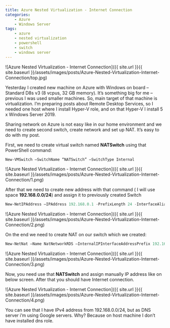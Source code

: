 ```yaml
---
title: Azure Nested Virtualization - Internet Connection
categories:
    - Azure
    - Windows Server
tags:
    - azure
    - nested virtualization
    - powershell
    - switch
    - windows server
---
```

![Azure Nested Virtualization - Internet Connection]({{ site.url }}{{ site.baseurl }}/assets/images/posts/Azure-Nested-Virtualization-Internet-Connection/top.jpg)

Yesterday I created new machine on Azure with Windows on board –
Standard D8s v3 (8 vcpus, 32 GB memory). It’s something big for me – previous I was used smaller machines. So, main target of that machine is virtualization. I’m preparing posts about Remote Desktop Services, so I needed one host where I install Hyper-V role, and on that Hyper-V I install 5 x Windows Server 2019.

Sharing network on Azure is not easy like in our home environment and we need to create second switch, create network and set up NAT. It’s easy to do with my post.

First, we need to create virtual switch named **NATSwitch** using that PowerShell command:

```powershell
New-VMSwitch –SwitchName “NATSwitch” –SwitchType Internal
```

![Azure Nested Virtualization - Internet Connection]({{ site.url }}{{ site.baseurl }}/assets/images/posts/Azure-Nested-Virtualization-Internet-Connection/1.png)

After that we need to create new address with that command ( I will use space **192.168.0.0/24**) and assign it to previously created Switch

```powershell
New-NetIPAddress –IPAddress 192.168.0.1 -PrefixLength 24 -InterfaceAlias „vEthernet (NATSwitch)”
```

![Azure Nested Virtualization - Internet Connection]({{ site.url }}{{ site.baseurl }}/assets/images/posts/Azure-Nested-Virtualization-Internet-Connection/2.png)

On the end we need to create NAT on our switch which we created:

```powershell
New-NetNat –Name NatNetworkRDS –InternalIPInterfaceAddressPrefix 192.168.0.0/24
```

![Azure Nested Virtualization - Internet Connection]({{ site.url }}{{ site.baseurl }}/assets/images/posts/Azure-Nested-Virtualization-Internet-Connection/3.png)

Now, you need use that **NATSwitch** and assign manually IP address like on below screen. After that you should have Internet connection.

![Azure Nested Virtualization - Internet Connection]({{ site.url }}{{ site.baseurl }}/assets/images/posts/Azure-Nested-Virtualization-Internet-Connection/4.png)

You can see that I have IPv4 address from 192.168.0.0/24, but as DNS server i’m using Google servers. Why? Because on host machine I don’t have installed dns role.
